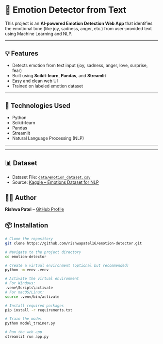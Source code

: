 # 🧠 Emotion Detector from Text

This project is an **AI-powered Emotion Detection Web App** that identifies the emotional tone (like joy, sadness, anger, etc.) from user-provided text using Machine Learning and NLP.

---

## 💡 Features

- Detects emotion from text input (joy, sadness, anger, love, surprise, fear)
- Built using **Scikit-learn**, **Pandas**, and **Streamlit**
- Easy and clean web UI
- Trained on labeled emotion dataset

---

## 🚀 Technologies Used

- Python
- Scikit-learn
- Pandas
- Streamlit
- Natural Language Processing (NLP)

---

---

## 📊 Dataset

- Dataset File: [`data/emotion_dataset.csv`](data/emotion_dataset.csv)
- Source: [Kaggle – Emotions Dataset for NLP](https://www.kaggle.com/datasets/praveengovi/emotions-dataset-for-nlp)

## 👩‍💻 Author

**Rishwa Patel** – [GitHub Profile](https://github.com/rishwapatel16)




## 📦 Installation

```bash
# Clone the repository
git clone https://github.com/rishwapatel16/emotion-detector.git

# Navigate to the project directory
cd emotion-detector

# Create a virtual environment (optional but recommended)
python -m venv .venv

# Activate the virtual environment
# For Windows:
.venv\Scripts\activate
# For macOS/Linux:
source .venv/bin/activate

# Install required packages
pip install -r requirements.txt

# Train the model
python model_trainer.py

# Run the web app
streamlit run app.py
